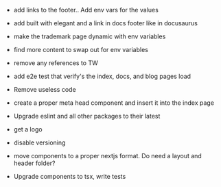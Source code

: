 - add links to the footer.. Add env vars for the values

- add built with elegant and a link in docs footer like in docusaurus

- make the trademark page dynamic with env variables

- find more content to swap out for env variables

- remove any references to TW

- add e2e test that verify's the index, docs, and blog pages load



- Remove useless code

- create a proper meta head component and insert it into the index page

- Upgrade eslint and all other packages to their latest


- get a logo

- disable versioning

- move components to a proper nextjs format. Do need a layout and header folder?

- Upgrade components to tsx, write tests